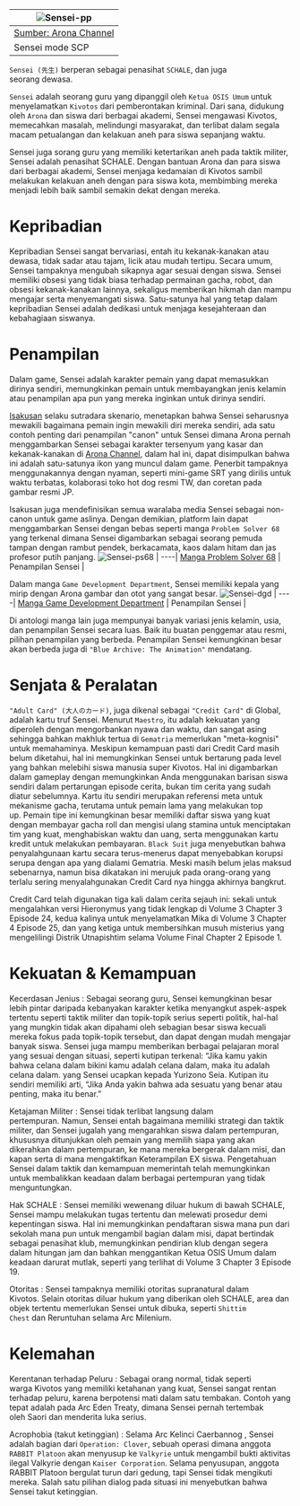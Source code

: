 ![Sensei-pp](https://github.com/unx21/Blue-Archive/assets/84166927/a5668519-f589-44d1-ba77-c2a5c4b5f5f9) |
----|
[Sumber: Arona Channel](https://youtu.be/JI5P2B9b5Xs?si=A5o2vO62ycjO-mE-) |
Sensei mode SCP |

```Sensei (先生)``` berperan sebagai penasihat ```SCHALE```, dan juga seorang dewasa.

```Sensei``` adalah seorang guru yang dipanggil oleh ```Ketua OSIS Umum``` untuk menyelamatkan ```Kivotos``` dari pemberontakan kriminal. Dari sana, didukung oleh ```Arona``` dan siswa dari berbagai akademi, Sensei mengawasi Kivotos, memecahkan masalah, melindungi masyarakat, dan terlibat dalam segala macam petualangan dan kelakuan aneh para siswa sepanjang waktu.

Sensei juga sorang guru yang memiliki ketertarikan aneh pada taktik militer, Sensei adalah penasihat SCHALE. Dengan bantuan Arona dan para siswa dari berbagai akademi, Sensei menjaga kedamaian di Kivotos sambil melakukan kelakuan aneh dengan para siswa kota, membimbing mereka menjadi lebih baik sambil semakin dekat dengan mereka.


# Kepribadian

Kepribadian Sensei sangat bervariasi, entah itu kekanak-kanakan atau dewasa, tidak sadar atau tajam, licik atau mudah tertipu. Secara umum, Sensei tampaknya mengubah sikapnya agar sesuai dengan siswa. Sensei memiliki obsesi yang tidak biasa terhadap permainan gacha, robot, dan obsesi kekanak-kanakan lainnya, sekaligus memberikan hikmah dan mampu mengajar serta menyemangati siswa. Satu-satunya hal yang tetap dalam kepribadian Sensei adalah dedikasi untuk menjaga kesejahteraan dan kebahagiaan siswanya.


# Penampilan

Dalam game, Sensei adalah karakter pemain yang dapat memasukkan dirinya sendiri, memungkinkan pemain untuk membayangkan jenis kelamin atau penampilan apa pun yang mereka inginkan untuk dirinya sendiri.

[Isakusan](https://x.com/isakusan1?t=SdptJZZ4K57uMEEByaQ-nQ&s=09) selaku sutradara skenario, menetapkan bahwa Sensei seharusnya mewakili bagaimana pemain ingin mewakili diri mereka sendiri, ada satu contoh penting dari penampilan "canon" untuk Sensei dimana Arona pernah menggambarkan Sensei sebagai karakter tersenyum yang kasar dan kekanak-kanakan di [Arona Channel](https://youtu.be/JI5P2B9b5Xs?si=A5o2vO62ycjO-mE-), dalam hal ini, dapat disimpulkan bahwa ini adalah satu-satunya ikon yang muncul dalam game. Penerbit tampaknya menggunakannya dengan nyaman, seperti mini-game SRT yang dirilis untuk waktu terbatas, kolaborasi toko hot dog resmi TW, dan coretan pada gambar resmi JP.

Isakusan juga mendefinisikan semua waralaba media Sensei sebagai non-canon untuk game aslinya. Dengan demikian, platform lain dapat menggambarkan Sensei dengan bebas seperti manga ```Problem Solver 68``` yang terkenal dimana Sensei digambarkan sebagai seorang pemuda tampan dengan rambut pendek, berkacamata, kaos dalam hitam dan jas profesor putih panjang.
![Sensei-ps68](https://github.com/unx21/Blue-Archive/assets/84166927/10ecb5d5-af3b-49e1-b9f2-7299d2672537) |
----|
[Manga Problem Solver 68](https://h.mangabat.com/read-yq402635) |
Penampilan Sensei |

Dalam manga ```Game Development Department```, Sensei memiliki kepala yang mirip dengan Arona gambar dan otot yang sangat besar.
![Sensei-dgd](https://github.com/unx21/Blue-Archive/assets/84166927/bbf2dab2-f4d8-477c-97fc-8065e317a659) |
----|
[Manga Game Development Department](https://www.novelcool.com/novel/Blue-Archive-The-Adventure-Of-Game-Development-Department.html) |
Penampilan Sensei |

Di antologi manga lain juga mempunyai banyak variasi jenis kelamin, usia, dan penampilan Sensei secara luas. Baik itu buatan penggemar atau resmi, pilihan penampilan yang berbeda. Penampilan Sensei kemungkinan besar akan berbeda juga di ```"Blue Archive: The Animation"``` mendatang.


# Senjata & Peralatan

```"Adult Card" (大人のカード)```, juga dikenal sebagai ```"Credit Card"``` di Global, adalah kartu truf Sensei. Menurut ```Maestro```, itu adalah kekuatan yang diperoleh dengan mengorbankan nyawa dan waktu, dan sangat asing sehingga bahkan makhluk tertua di ```Gematria``` memerlukan "meta-kognisi" untuk memahaminya. Meskipun kemampuan pasti dari Credit Card masih belum diketahui, hal ini memungkinkan Sensei untuk bertarung pada level yang bahkan melebihi siswa manusia super Kivotos. Hal ini digambarkan dalam gameplay dengan memungkinkan Anda menggunakan barisan siswa sendiri dalam pertarungan episode cerita, bukan tim cerita yang sudah  diatur sebelumnya. Kartu itu sendiri merupakan referensi meta untuk mekanisme gacha, terutama untuk pemain lama yang melakukan top up. Pemain tipe ini kemungkinan besar memiliki daftar siswa yang kuat dengan membayar gacha roll dan mengisi ulang stamina untuk menciptakan tim yang kuat, menghabiskan waktu dan uang, serta menggunakan kartu kredit untuk melakukan pembayaran. ```Black Suit``` juga menyebutkan bahwa penyalahgunaan kartu secara terus-menerus dapat menyebabkan korupsi serupa dengan apa yang dialami Gematria. Meski masih belum jelas maksud sebenarnya, namun bisa dikatakan ini merujuk pada orang-orang yang terlalu sering menyalahgunakan Credit Card nya hingga akhirnya bangkrut.

Credit Card telah digunakan tiga kali dalam cerita sejauh ini: sekali untuk mengalahkan versi Hieronymus yang tidak lengkap di Volume 3 Chapter 3 Episode 24, kedua kalinya untuk menyelamatkan Mika di Volume 3 Chapter 4 Episode 25, dan yang ketiga untuk membersihkan musuh misterius yang mengelilingi Distrik Utnapishtim selama Volume Final Chapter 2 Episode 1.


# Kekuatan & Kemampuan

Kecerdasan Jenius : Sebagai seorang guru, Sensei kemungkinan besar lebih pintar daripada kebanyakan karakter ketika menyangkut aspek-aspek tertentu seperti taktik militer dan topik-topik serius seperti politik, hal-hal yang mungkin tidak akan dipahami oleh sebagian besar siswa kecuali mereka fokus pada topik-topik tersebut, dan dapat dengan mudah mengajar banyak siswa. Sensei juga mampu memberikan berbagai pelajaran moral yang sesuai dengan situasi, seperti kutipan terkenal: “Jika kamu yakin bahwa celana dalam bikini kamu adalah celana dalam, maka itu adalah celana dalam. yang Sensei ucapkan kepada Yurizono Seia. Kutipan itu sendiri memiliki arti, “Jika Anda yakin bahwa ada sesuatu yang benar atau penting, maka itu benar.”

Ketajaman Militer : Sensei tidak terlibat langsung dalam pertempuran. Namun, Sensei entah bagaimana memiliki strategi dan taktik militer, dan Sensei jugalah yang mengarahkan siswa dalam pertempuran, khususnya ditunjukkan oleh pemain yang memilih siapa yang akan dikerahkan dalam pertempuran, ke mana mereka bergerak dalam misi, dan kapan serta di mana mengaktifkan Keterampilan EX siswa. Pengetahuan Sensei dalam taktik dan kemampuan memerintah telah memungkinkan untuk membalikkan keadaan dalam berbagai pertempuran yang tidak menguntungkan.

Hak SCHALE : Sensei memiliki wewenang diluar hukum di bawah SCHALE, Sensei mampu melakukan tugas tertentu dan melewati prosedur demi kepentingan siswa. Hal ini memungkinkan pendaftaran siswa mana pun dari sekolah mana pun untuk mengambil bagian dalam misi, dapat bertindak sebagai penasihat klub, memungkinkan pendirian klub dengan segera dalam hitungan jam dan bahkan menggantikan Ketua OSIS Umum dalam keadaan darurat mutlak, seperti yang terlihat di Volume 3 Chapter 3 Episode 19.

Otoritas : Sensei tampaknya memiliki otoritas supranatural dalam Kivotos. Selain otoritas diluar hukum yang diberikan oleh SCHALE, area dan objek tertentu memerlukan Sensei untuk dibuka, seperti ```Shittim Chest``` dan Reruntuhan selama Arc Milenium.


# Kelemahan

Kerentanan terhadap Peluru : Sebagai orang normal, tidak seperti warga Kivotos yang memiliki ketahanan yang kuat, Sensei sangat rentan terhadap peluru, karena berpotensi mati dalam satu tembakan. Contoh yang tepat adalah pada Arc Eden Treaty, dimana Sensei pernah tertembak oleh Saori dan menderita luka serius.

Acrophobia (takut ketinggian) : Selama Arc Kelinci Caerbannog , Sensei adalah bagian dari ```Operation: Clover```, sebuah operasi dimana anggota ```RABBIT Platoon``` akan menyusup ke ```Valkyrie``` untuk mengambil bukti aktivitas ilegal Valkyrie dengan ```Kaiser Corporation```. Selama penyusupan, anggota RABBIT Platoon bergulat turun dari gedung, tapi Sensei tidak mengikuti mereka. Salah satu pilihan dialog pada situasi ini menyebutkan bahwa Sensei takut ketinggian.

